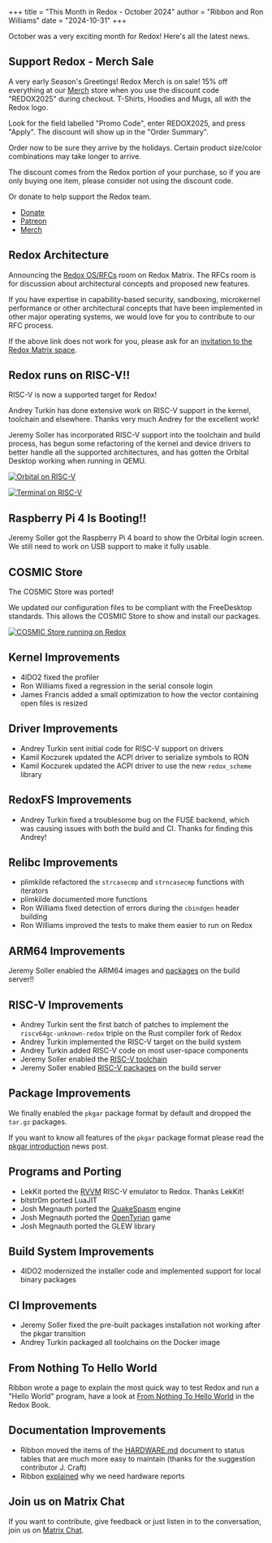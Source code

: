 +++
title = "This Month in Redox - October 2024"
author = "Ribbon and Ron Williams"
date = "2024-10-31"
+++

October was a very exciting month for Redox! Here's all the latest news.

## Support Redox - Merch Sale

A very early Season's Greetings! Redox Merch is on sale!
15% off everything at our [Merch](https://redox-os.creator-spring.com/) store
when you use the discount code "REDOX2025" during checkout.
T-Shirts, Hoodies and Mugs, all with the Redox logo.

Look for the field labelled "Promo Code", enter REDOX2025, and press "Apply".
The discount will show up in the "Order Summary".

Order now to be sure they arrive by the holidays.
Certain product size/color combinations may take longer to arrive.

The discount comes from the Redox portion of your purchase,
so if you are only buying one item, please consider not using the discount code.

Or donate to help support the Redox team.

- [Donate](https://www.redox-os.org/donate/)
- [Patreon](https://www.patreon.com/redox_os)
- [Merch](https://redox-os.creator-spring.com/)

## Redox Architecture

Announcing the [Redox OS/RFCs](https://matrix.to/#/#redox-rfcs:matrix.org) room on Redox Matrix.
The RFCs room is for discussion about architectural concepts and proposed new features.

If you have expertise in capability-based security, sandboxing, microkernel performance
or other architectural concepts that have been implemented in other major operating systems,
we would love for you to contribute to our RFC process.

If the above link does not work for you,
please ask for an [invitation to the Redox Matrix space](https://matrix.to/#/#redox-join:matrix.org).

## Redox runs on RISC-V!!

RISC-V is now a supported target for Redox!

Andrey Turkin has done extensive work on RISC-V support in the kernel, toolchain and elsewhere.
Thanks very much Andrey for the excellent work!

Jeremy Soller has incorporated RISC-V support into the toolchain and build process,
has begun some refactoring of the kernel and device drivers to better handle all the supported architectures,
and has gotten the Orbital Desktop working when running in QEMU.

<a href="/img/screenshot/orbital-riscv64gc.png"><img class="img-responsive" alt="Orbital on RISC-V" src="/img/screenshot/orbital-riscv64gc.png"/></a>

<a href="/img/screenshot/riscv-terminal.png"><img class="img-responsive" alt="Terminal on RISC-V" src="/img/screenshot/riscv-terminal.png"/></a>

## Raspberry Pi 4 Is Booting!!

Jeremy Soller got the Raspberry Pi 4 board to show the Orbital login screen.
We still need to work on USB support to make it fully usable.

## COSMIC Store

The COSMIC Store was ported!

We updated our configuration files to be compliant with the FreeDesktop standards.
This allows the COSMIC Store to show and install our packages.

<a href="/img/screenshot/cosmic-store.png"><img class="img-responsive" alt="COSMIC Store running on Redox" src="/img/screenshot/cosmic-store.png"/></a>

## Kernel Improvements

- 4lDO2 fixed the profiler
- Ron Williams fixed a regression in the serial console login
- James Francis added a small optimization to how the vector containing open files is resized

## Driver Improvements

- Andrey Turkin sent initial code for RISC-V support on drivers
- Kamil Koczurek updated the ACPI driver to serialize symbols to RON
- Kamil Koczurek updated the ACPI driver to use the new `redox_scheme` library

## RedoxFS Improvements

- Andrey Turkin fixed a troublesome bug on the FUSE backend,
which was causing issues with both the build and CI.
Thanks for finding this Andrey!

## Relibc Improvements

- plimkilde refactored the `strcasecmp` and `strncasecmp` functions with iterators
- plimkilde documented more functions
- Ron Williams fixed detection of errors during the `cbindgen` header building
- Ron Williams improved the tests to make them easier to run on Redox

## ARM64 Improvements

Jeremy Soller enabled the ARM64 images and [packages](https://static.redox-os.org/pkg/aarch64-unknown-redox/) on the build server!!

## RISC-V Improvements

- Andrey Turkin sent the first batch of patches to implement the `riscv64gc-unknown-redox` triple on the Rust compiler fork of Redox
- Andrey Turkin implemented the RISC-V target on the build system
- Andrey Turkin added RISC-V code on most user-space components
- Jeremy Soller enabled the [RISC-V toolchain](https://static.redox-os.org/toolchain/riscv64gc-unknown-redox/)
- Jeremy Soller enabled [RISC-V packages](https://static.redox-os.org/pkg/riscv64gc-unknown-redox/) on the build server

## Package Improvements

We finally enabled the `pkgar` package format by default and dropped the `tar.gz` packages.

If you want to know all features of the `pkgar` package format please read the [pkgar introduction](https://www.redox-os.org/news/pkgar-introduction/) news post.

## Programs and Porting


- LekKit ported the [RVVM](https://github.com/LekKit/RVVM) RISC-V emulator to Redox. Thanks LekKit!
- bitstr0m ported LuaJIT
- Josh Megnauth ported the [QuakeSpasm](https://github.com/sezero/quakespasm) engine
- Josh Megnauth ported the [OpenTyrian](https://github.com/opentyrian/opentyrian) game
- Josh Megnauth ported the GLEW library

## Build System Improvements

- 4lDO2 modernized the installer code and implemented support for local binary packages

## CI Improvements

- Jeremy Soller fixed the pre-built packages installation not working after the pkgar transition
- Andrey Turkin packaged all toolchains on the Docker image

## From Nothing To Hello World

Ribbon wrote a page to explain the most quick way to test Redox and run a "Hello World" program, have a look at [From Nothing To Hello World](https://doc.redox-os.org/book/nothing-to-hello-world.html) in the Redox Book.

## Documentation Improvements

- Ribbon moved the items of the [HARDWARE.md](https://gitlab.redox-os.org/redox-os/redox/-/blob/master/HARDWARE.md) document to status tables that are much more easy to maintain (thanks for the suggestion contributor J. Craft)
- Ribbon [explained](https://gitlab.redox-os.org/redox-os/redox/-/blob/master/HARDWARE.md#why-hardware-reports-are-needed) why we need hardware reports

## Join us on Matrix Chat

If you want to contribute, give feedback or just listen in to the conversation,
join us on [Matrix Chat](https://matrix.to/#/#redox-join:matrix.org).

<!--
## Discussion

Here are some links to discussion about this news post:

- [Fosstodon @redox]()
- [Fosstodon @soller]()
- [Patreon]()
- [Phoronix]()
- [Reddit /r/redox]()
- [Reddit /r/rust]()
- [X/Twitter @redox_os]()
- [X/Twitter @jeremy_soller]()
- [Hacker News]()
-->
